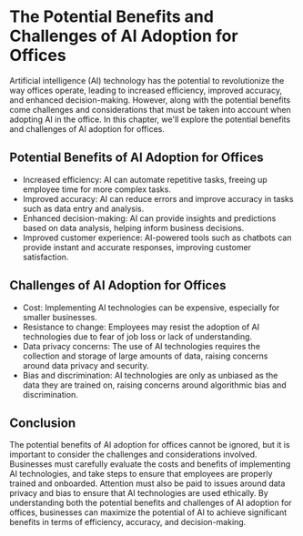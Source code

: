 The Potential Benefits and Challenges of AI Adoption for Offices
=========================================================================================

Artificial intelligence (AI) technology has the potential to revolutionize the way offices operate, leading to increased efficiency, improved accuracy, and enhanced decision-making. However, along with the potential benefits come challenges and considerations that must be taken into account when adopting AI in the office. In this chapter, we'll explore the potential benefits and challenges of AI adoption for offices.

Potential Benefits of AI Adoption for Offices
---------------------------------------------

* Increased efficiency: AI can automate repetitive tasks, freeing up employee time for more complex tasks.
* Improved accuracy: AI can reduce errors and improve accuracy in tasks such as data entry and analysis.
* Enhanced decision-making: AI can provide insights and predictions based on data analysis, helping inform business decisions.
* Improved customer experience: AI-powered tools such as chatbots can provide instant and accurate responses, improving customer satisfaction.

Challenges of AI Adoption for Offices
-------------------------------------

* Cost: Implementing AI technologies can be expensive, especially for smaller businesses.
* Resistance to change: Employees may resist the adoption of AI technologies due to fear of job loss or lack of understanding.
* Data privacy concerns: The use of AI technologies requires the collection and storage of large amounts of data, raising concerns around data privacy and security.
* Bias and discrimination: AI technologies are only as unbiased as the data they are trained on, raising concerns around algorithmic bias and discrimination.

Conclusion
----------

The potential benefits of AI adoption for offices cannot be ignored, but it is important to consider the challenges and considerations involved. Businesses must carefully evaluate the costs and benefits of implementing AI technologies, and take steps to ensure that employees are properly trained and onboarded. Attention must also be paid to issues around data privacy and bias to ensure that AI technologies are used ethically. By understanding both the potential benefits and challenges of AI adoption for offices, businesses can maximize the potential of AI to achieve significant benefits in terms of efficiency, accuracy, and decision-making.
